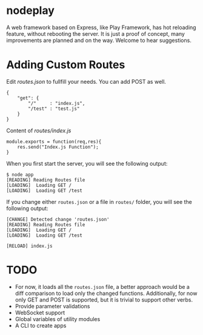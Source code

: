 nodeplay
========

A web framework based on Express, like Play Framework, has hot reloading feature, without rebooting the server. It is just a proof of concept, many improvements are planned and on the way. 
Welcome to hear suggestions.

Adding Custom Routes
====================

Edit *routes.json* to fullfill your needs. You can add POST as well. 

```
{
	"get": {
		"/"		: "index.js",
		"/test"	: "test.js"
	}
}
```

Content of *routes/index.js*

```
module.exports = function(req,res){
	res.send("Index.js Function");
}
```

When you first start the server, you will see the following output:

```
$ node app
[READING] Reading Routes file
[LOADING]  Loading GET /
[LOADING]  Loading GET /test
```

If you change either `routes.json` or a file in `routes/` folder, you will see the following output:

```
[CHANGE] Detected change 'routes.json'
[READING] Reading Routes file
[LOADING]  Loading GET /
[LOADING]  Loading GET /test
```

```
[RELOAD] index.js
```


TODO
====
* For now, it loads all the `routes.json` file, a better approach would be a diff comparison to load only the changed functions. Additionally, for now only GET and POST is supported, but it is trivial to support other verbs.
* Provide parameter validations
* WebSocket support
* Global variables of utility modules
* A CLI to create apps
